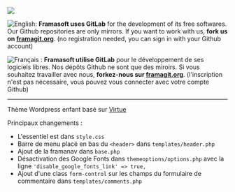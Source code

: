 [![](https://framagit.org/assets/favicon-075eba76312e8421991a0c1f89a89ee81678bcde72319dd3e8047e2a47cd3a42.ico)](https://framagit.org)

![English:](https://upload.wikimedia.org/wikipedia/commons/thumb/a/ae/Flag_of_the_United_Kingdom.svg/20px-Flag_of_the_United_Kingdom.svg.png) **Framasoft uses GitLab** for the development of its free softwares. Our Github repositories are only mirrors.
If you want to work with us, **fork us on [framagit.org](https://framagit.org)**. (no registration needed, you can sign in with your Github account)

![Français :](https://upload.wikimedia.org/wikipedia/commons/thumb/c/c3/Flag_of_France.svg/20px-Flag_of_France.svg.png) **Framasoft utilise GitLab** pour le développement de ses logiciels libres. Nos dépôts Github ne sont que des miroirs.
Si vous souhaitez travailler avec nous, **forkez-nous sur [framagit.org](https://framagit.org)**. (l'inscription n'est pas nécessaire, vous pouvez vous connecter avec votre compte Github)
* * *

Thème Wordpress enfant basé sur [Virtue](https://wordpress.org/themes/virtue)

Principaux changements :

  * L'essentiel est dans ``style.css``
  * Barre de menu placé en bas du ``<header>`` dans ``templates/header.php``
  * Ajout de la framanav dans ``base.php``
  * Désactivation des Google Fonts dans ``themeoptions/options.php`` avec la ligne ``'disable_google_fonts_link' => true,`` 
  * Ajout d'une class ``form-control`` sur les champs du formulaire de commentaire dans ``templates/comments.php``